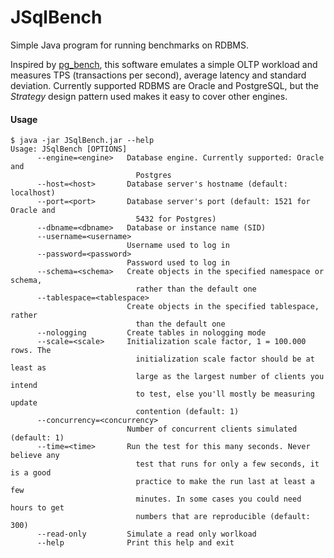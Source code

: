 # JSqlBench
Simple Java program for running benchmarks on RDBMS.

Inspired by [pg_bench](https://www.postgresql.org/docs/devel/static/pgbench.html), this software emulates a simple OLTP workload and measures TPS (transactions per second), average latency and standard deviation. Currently supported RDBMS are Oracle and PostgreSQL, but the _Strategy_ design pattern used makes it easy to cover other engines.

#### Usage
```
$ java -jar JSqlBench.jar --help
Usage: JSqlBench [OPTIONS]
      --engine=<engine>   Database engine. Currently supported: Oracle and
                            Postgres
      --host=<host>       Database server's hostname (default: localhost)
      --port=<port>       Database server's port (default: 1521 for Oracle and
                            5432 for Postgres)
      --dbname=<dbname>   Database or instance name (SID)
      --username=<username>
                          Username used to log in
      --password=<password>
                          Password used to log in
      --schema=<schema>   Create objects in the specified namespace or schema,
                            rather than the default one
      --tablespace=<tablespace>
                          Create objects in the specified tablespace, rather
                            than the default one
      --nologging         Create tables in nologging mode
      --scale=<scale>     Initialization scale factor, 1 = 100.000 rows. The
                            initialization scale factor should be at least as
                            large as the largest number of clients you intend
                            to test, else you'll mostly be measuring update
                            contention (default: 1)
      --concurrency=<concurrency>
                          Number of concurrent clients simulated (default: 1)
      --time=<time>       Run the test for this many seconds. Never believe any
                            test that runs for only a few seconds, it is a good
                            practice to make the run last at least a few
                            minutes. In some cases you could need hours to get
                            numbers that are reproducible (default: 300)
      --read-only         Simulate a read only worlkoad
      --help              Print this help and exit
 ```
